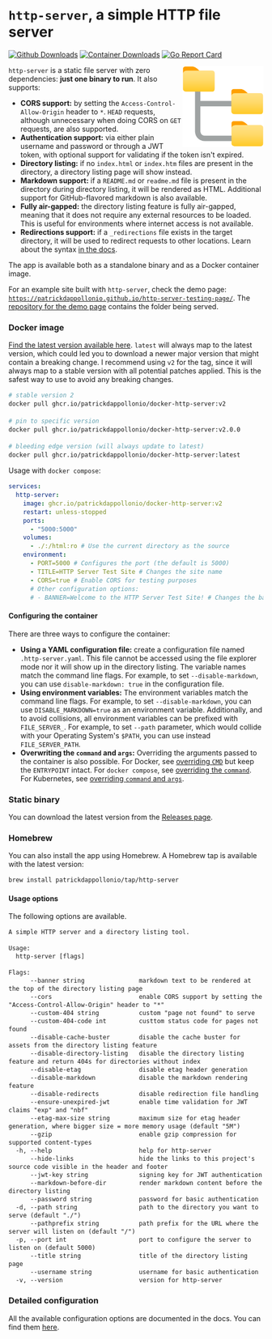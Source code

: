 # `http-server`, a simple HTTP file server

[![Github Downloads](https://img.shields.io/github/downloads/patrickdappollonio/http-server/total?color=orange&label=github%20downloads)](https://github.com/patrickdappollonio/http-server/releases)
[![Container Downloads](https://img.shields.io/badge/container%20downloads-250k-orange)](https://github.com/users/patrickdappollonio/packages/container/package/docker-http-server) [![Go Report Card](https://goreportcard.com/badge/github.com/patrickdappollonio/http-server)](https://goreportcard.com/report/github.com/patrickdappollonio/http-server)

<img src="internal/server/assets/file-server.svg" width="160" align="right" /> `http-server` is a static file server with zero dependencies: **just one binary to run**. It also supports:

* **CORS support:** by setting the `Access-Control-Allow-Origin` header to `*`. `HEAD` requests, although unnecessary when doing CORS on `GET` requests, are also supported.
* **Authentication support:** via either plain username and password or through a JWT token, with optional support for validating if the token isn't expired.
* **Directory listing:** if no `index.html` or `index.htm` files are present in the directory, a directory listing page will show instead.
* **Markdown support:** if a `README.md` or `readme.md` file is present in the directory during directory listing, it will be rendered as HTML. Additional support for GitHub-flavored markdown is also available.
* **Fully air-gapped:** the directory listing feature is fully air-gapped, meaning that it does not require any external resources to be loaded. This is useful for environments where internet access is not available.
* **Redirections support:** if a `_redirections` file exists in the target directory, it will be used to redirect requests to other locations. Learn about the syntax [in the docs](docs/redirections.md).

The app is available both as a standalone binary and as a Docker container image.

For an example site built with `http-server`, check the demo page: [`https://patrickdappollonio.github.io/http-server-testing-page/`](https://patrickdappollonio.github.io/http-server-testing-page/). The [repository for the demo page](https://github.com/patrickdappollonio/http-server-testing-page) contains the folder being served.

### Docker image

[Find the latest version available here](https://github.com/users/patrickdappollonio/packages/container/package/docker-http-server). `latest` will always map to the latest version, which could led you to download a newer major version that might contain a breaking change. I recommend using `v2` for the tag, since it will always map to a stable version with all potential patches applied. This is the safest way to use to avoid any breaking changes.

```bash
# stable version 2
docker pull ghcr.io/patrickdappollonio/docker-http-server:v2

# pin to specific version
docker pull ghcr.io/patrickdappollonio/docker-http-server:v2.0.0

# bleeding edge version (will always update to latest)
docker pull ghcr.io/patrickdappollonio/docker-http-server:latest
```

Usage with `docker compose`:

```yaml
services:
  http-server:
    image: ghcr.io/patrickdappollonio/docker-http-server:v2
    restart: unless-stopped
    ports:
      - "5000:5000"
    volumes:
      - ./:/html:ro # Use the current directory as the source
    environment:
      - PORT=5000 # Configures the port (the default is 5000)
      - TITLE=HTTP Server Test Site # Changes the site name
      - CORS=true # Enable CORS for testing purposes
      # Other configuration options:
      # - BANNER=Welcome to the HTTP Server Test Site! # Changes the banner
```

#### Configuring the container

There are three ways to configure the container:

* **Using a YAML configuration file:** create a configuration file named `.http-server.yaml`. This file cannot be accessed using the file explorer mode nor it will show up in the directory listing. The variable names match the command line flags. For example, to set `--disable-markdown`, you can use `disable-markdown: true` in the configuration file.
* **Using environment variables:** The environment variables match the command line flags. For example, to set `--disable-markdown`, you can use `DISABLE_MARKDOWN=true` as an environment variable. Additionally, and to avoid collisions, all environment variables can be prefixed with `FILE_SERVER_`. For example, to set `--path` parameter, which would collide with your Operating System's `$PATH`, you can use instead `FILE_SERVER_PATH`.
* **Overwriting the `command` and `args`:** Overriding the arguments passed to the container is also possible. For Docker, see [overriding `CMD`](https://docs.docker.com/engine/reference/run/#cmd-default-command-or-options) but keep the `ENTRYPOINT` intact. For `docker compose`, see [overriding the `command`](https://docs.docker.com/compose/compose-file/#command). For Kubernetes, see [overriding `command` and `args`](https://kubernetes.io/docs/tasks/inject-data-application/define-command-argument-container/).

### Static binary

You can download the latest version from the [Releases page](https://github.com/patrickdappollonio/http-server/releases).

### Homebrew

You can also install the app using Homebrew. A Homebrew tap is available with the latest version:

```bash
brew install patrickdappollonio/tap/http-server
```

#### Usage options

The following options are available.

```text
A simple HTTP server and a directory listing tool.

Usage:
  http-server [flags]

Flags:
      --banner string               markdown text to be rendered at the top of the directory listing page
      --cors                        enable CORS support by setting the "Access-Control-Allow-Origin" header to "*"
      --custom-404 string           custom "page not found" to serve
      --custom-404-code int         custtom status code for pages not found
      --disable-cache-buster        disable the cache buster for assets from the directory listing feature
      --disable-directory-listing   disable the directory listing feature and return 404s for directories without index
      --disable-etag                disable etag header generation
      --disable-markdown            disable the markdown rendering feature
      --disable-redirects           disable redirection file handling
      --ensure-unexpired-jwt        enable time validation for JWT claims "exp" and "nbf"
      --etag-max-size string        maximum size for etag header generation, where bigger size = more memory usage (default "5M")
      --gzip                        enable gzip compression for supported content-types
  -h, --help                        help for http-server
      --hide-links                  hide the links to this project's source code visible in the header and footer
      --jwt-key string              signing key for JWT authentication
      --markdown-before-dir         render markdown content before the directory listing
      --password string             password for basic authentication
  -d, --path string                 path to the directory you want to serve (default "./")
      --pathprefix string           path prefix for the URL where the server will listen on (default "/")
  -p, --port int                    port to configure the server to listen on (default 5000)
      --title string                title of the directory listing page
      --username string             username for basic authentication
  -v, --version                     version for http-server
```

### Detailed configuration

All the available configuration options are documented in the docs. You can find them [here](docs/).
